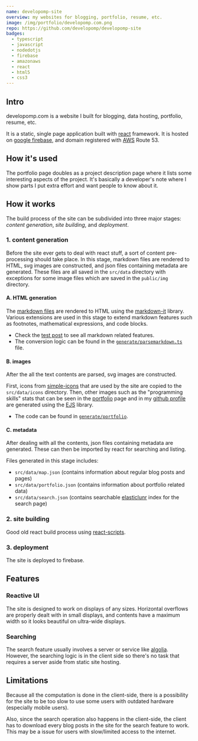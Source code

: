 ```yaml
---
name: developomp-site
overview: my websites for blogging, portfolio, resume, etc.
image: /img/portfolio/developomp.com.png
repo: https://github.com/developomp/developomp-site
badges:
  - typescript
  - javascript
  - nodedotjs
  - firebase
  - amazonaws
  - react
  - html5
  - css3
---
```


## Intro

developomp.com is a website I built for blogging, data hosting, portfolio, resume, etc.

It is a static, single page application built with [react](https://reactjs.org) framework.
It is hosted on [google firebase](https://firebase.google.com), and domain registered with [AWS](https://aws.amazon.com) Route 53.

## How it's used

The portfolio page doubles as a project description page where it lists some interesting aspects of the project.
It's basically a developer's note where I show parts I put extra effort and want people to know about it.

## How it works

The build process of the site can be subdivided into three major stages: _content generation_, _site building_, and _deployment_.

### 1. content generation

Before the site ever gets to deal with react stuff, a sort of content pre-processing should take place.
In this stage, markdown files are rendered to HTML, svg images are constructed, and json files containing metadata are generated.
These files are all saved in the `src/data` directory with exceptions for some image files which are saved in the `public/img` directory.

#### A. HTML generation

The [markdown files](https://github.com/developomp/developomp-site/tree/master/markdown) are rendered to HTML using the [markdown-it](https://github.com/markdown-it/markdown-it) library.
Various extensions are used in this stage to extend markdown features such as footnotes, mathematical expressions, and code blocks.

- Check the [test post](/posts/test-post) to see all markdown related features.
- The conversion logic can be found in the [`generate/parsemarkdown.ts`](https://github.com/developomp/developomp-site/blob/master/generate/parseMarkdown.ts) file.

#### B. images

After the all the text contents are parsed, svg images are constructed.

First, icons from [simple-icons](https://github.com/simple-icons/simple-icons) that are used by the site are copied to the `src/data/icons` directory.
Then, other images such as the "programming skills" stats that can be seen in the [portfolio](/portfolio) page and in my [github profile](https://github.com/developomp#skills) are generated using the [EJS](https://ejs.co) library.

- The code can be found in [`generate/portfolio`](https://github.com/developomp/developomp-site/tree/master/generate/portfolio).

#### C. metadata

After dealing with all the contents, json files containing metadata are generated.
These can then be imported by react for searching and listing.

Files generated in this stage includes:

- `src/data/map.json` (contains information about regular blog posts and pages)
- `src/data/portfolio.json` (contains information about portfolio related data)
- `src/data/search.json` (contains searchable [elasticlunr](https://github.com/weixsong/elasticlunr.js) index for the search page)

### 2. site building

Good old react build process using [react-scripts](https://www.npmjs.com/package/react-scripts).

### 3. deployment

The site is deployed to firebase.

## Features

### Reactive UI

The site is designed to work on displays of any sizes.
Horizontal overflows are properly dealt with in small displays,
and contents have a maximum width so it looks beautiful on ultra-wide displays.

### Searching

The search feature usually involves a server or service like [algolia](https://www.algolia.com).
However, the searching logic is in the client side so there's no task that requires a server aside from static site hosting.

## Limitations

Because all the computation is done in the client-side,
there is a possibility for the site to be too slow to use some users with outdated hardware (especially mobile users).

Also, since the search operation also happens in the client-side,
the client has to download every blog posts in the site for the search feature to work.
This may be a issue for users with slow/limited access to the internet.
